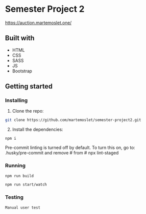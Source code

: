 # Semester Project 2

https://auction.martemoslet.one/

## Built with

- HTML
- CSS
- SASS
- JS
- Bootstrap

## Getting started

### Installing

1. Clone the repo:

```bash
git clone https://github.com/martemoslet/semester-project2.git
```

2. Install the dependencies:

```
npm i
```

Pre-commit linting is turned off by default. To turn this on, go to: 
.husky/pre-commit and remove # from # npx lint-staged

### Running

```bash
npm run build
```
```bash
npm run start/watch
```

### Testing

```bash
Manual user test
```
